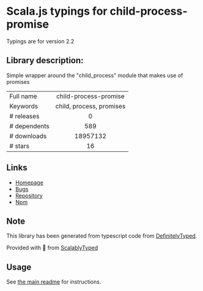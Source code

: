 
# Scala.js typings for child-process-promise

Typings are for version 2.2

## Library description:
Simple wrapper around the "child_process" module that makes use of promises

|                    |                 |
| ------------------ | :-------------: |
| Full name          | child-process-promise |
| Keywords           | child, process, promises |
| # releases         | 0 |
| # dependents       | 589 |
| # downloads        | 18957132 |
| # stars            | 16 |

## Links
- [Homepage](https://github.com/patrick-steele-idem/child-process-promise#readme)
- [Bugs](https://github.com/patrick-steele-idem/child-process-promise/issues)
- [Repository](https://github.com/patrick-steele-idem/child-process-promise)
- [Npm](https://www.npmjs.com/package/child-process-promise)
    


## Note
This library has been generated from typescript code from [DefinitelyTyped](https://definitelytyped.org).

Provided with :purple_heart: from [ScalablyTyped](https://github.com/oyvindberg/ScalablyTyped)

## Usage
See [the main readme](../../readme.md) for instructions.


